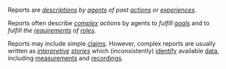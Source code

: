 Reports are *[descriptions](https://github.com/gcassel/Modular-Organization-Terminology/blob/master/terms/describe.md) by [agents](https://github.com/gcassel/Modular-Organization-Terminology/blob/master/terms/agent.md) of past [actions](https://github.com/gcassel/Modular-Organization-Terminology/blob/master/terms/action.md) or [experiences](https://github.com/gcassel/Modular-Organization-Terminology/blob/master/terms/experience.md)*.  

Reports often describe *[complex](https://github.com/gcassel/Modular-Organization-Terminology/blob/master/terms/complex.md) actions* by agents to *fulfill [goals](https://github.com/gcassel/Modular-Organization-Terminology/blob/master/terms/goal.md)* and to *fulfill the [requirements](https://github.com/gcassel/Modular-Organization-Terminology/blob/master/terms/require.md) of [roles](https://github.com/gcassel/Modular-Organization-Terminology/blob/master/terms/role.md)*.  
 
Reports may include simple [claims](https://github.com/gcassel/Modular-Organization-Terminology/blob/master/terms/claim.md).  However, complex reports are usually written as *[interpretive](https://github.com/gcassel/Modular-Organization-Terminology/blob/master/terms/interpret.md) [stories](https://github.com/gcassel/Modular-Organization-Terminology/blob/master/terms/story.md)* which (inconsistently) [identify](https://github.com/gcassel/Modular-Organization-Terminology/blob/master/terms/identify.md) available [data](https://github.com/gcassel/Modular-Organization-Terminology/blob/master/terms/data.md), including [measurements](https://github.com/gcassel/Modular-Organization-Terminology/blob/master/terms/measure.md) and [recordings](https://github.com/gcassel/Modular-Organization-Terminology/blob/master/terms/record.md). 
